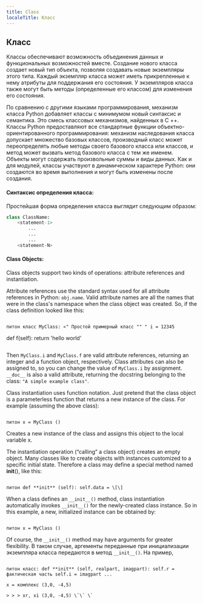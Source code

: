 ```yaml
---
title: Class
localeTitle: Класс
---
```

## Класс

Классы обеспечивают возможность объединения данных и функциональных возможностей вместе. Создание нового класса создает новый тип объекта, позволяя создавать новые экземпляры этого типа. Каждый экземпляр класса может иметь прикрепленные к нему атрибуты для поддержания его состояния. У экземпляров класса также могут быть методы (определенные его классом) для изменения его состояния.

По сравнению с другими языками программирования, механизм класса Python добавляет классы с минимумом новый синтаксис и семантика. Это смесь классовых механизмов, найденных в C ++. Классы Python предоставляют все стандартные функции объектно-ориентированного программирования: механизм наследования класса допускает множество базовых классов, производный класс может переопределять любые методы своего базового класса или классов, и метод может вызвать метод базового класса с тем же именем. Объекты могут содержать произвольные суммы и виды данных. Как и для модулей, классы участвуют в динамическом характере Python: они создаются во время выполнения и могут быть изменены после создания.

#### Синтаксис определения класса:

Простейшая форма определения класса выглядит следующим образом:

```python
class ClassName: 
    <statement-1> 
        ... 
        ... 
        ... 
    <statement-N> 
 ``` 
 
 #### Class Objects: 
 
 Class objects support two kinds of operations: attribute references and instantiation. 
 
 Attribute references use the standard syntax used for all attribute references in Python: `obj.name`. 
 Valid attribute names are all the names that were in the class's namespace when the class object was created. 
 So, if the class definition looked like this: 
```

питон класс MyClass: «" Простой примерный класс "" " i = 12345
```
def f(self): 
    return 'hello world' 
```

```
Then `MyClass.i` and `MyClass.f` are valid attribute references, returning an integer and a function object, respectively. 
 Class attributes can also be assigned to, so you can change the value of `MyClass.i` by assignment. `__doc__` is also a valid attribute, returning the docstring belonging to the class: `"A simple example class"`. 
 
 Class instantiation uses function notation. Just pretend that the class object is a parameterless function that returns a new instance of the class. For example (assuming the above class): 
```

питон x = MyClass ()
```
Creates a new instance of the class and assigns this object to the local variable x. 
 
 The instantiation operation (“calling” a class object) creates an empty object. 
 Many classes like to create objects with instances customized to a specific initial state. 
 Therefore a class may define a special method named __init__(), like this: 
```

питон def **init** (self): self.data = \[\]
```
When a class defines an `__init__()` method, class instantiation automatically invokes `__init__()` for the newly-created class instance. 
 So in this example, a new, initialized instance can be obtained by: 
```

питон x = MyClass ()
```
Of course, the `__init__()` method may have arguments for greater flexibility. 
 В таком случае, аргементы переданные при инициализации экземпляра класса передаются в метод `__init__()`. На пример, 
```

питон класс: def **init** (self, realpart, imagpart): self.r = фактическая часть self.i = imagpart ...

x = комплекс (3,0, -4,5)

> > > xr, xi (3,0, -4,5) \`\` \`

